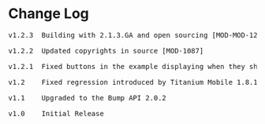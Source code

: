 # Change Log
<pre>
v1.2.3	Building with 2.1.3.GA and open sourcing [MOD-MOD-1266]
	
v1.2.2	Updated copyrights in source [MOD-1087]
	
v1.2.1	Fixed buttons in the example displaying when they shouldn't [MOD-644]

v1.2	Fixed regression introduced by Titanium Mobile 1.8.1 [MOD-377]

v1.1	Upgraded to the Bump API 2.0.2

v1.0    Initial Release
